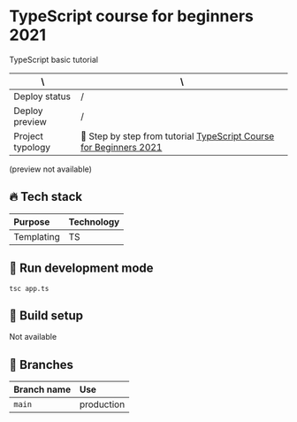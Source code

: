 # TypeScript course for beginners 2021

TypeScript basic tutorial

| \                | \                                                                                                                                      |
| ---------------- | -------------------------------------------------------------------------------------------------------------------------------------- |
| Deploy status    | /                                                                                                                                      |
| Deploy preview   | /                                                                                                                                      |
| Project typology | 📒 Step by step from tutorial [TypeScript Course for Beginners 2021](https://www.youtube.com/watch?v=BwuLxPH8IDs&ab_channel=Academind) |

(preview not available)

<!-- ![project preview](docs/project-preview.png) -->

## 🔥 Tech stack

| Purpose    | Technology |
| :--------- | :--------- |
| Templating | TS         |

## 🌊 Run development mode

```shell
tsc app.ts
```

## 🧳 Build setup

Not available

## 🌿 Branches

| Branch name | Use        |
| :---------- | :--------- |
| `main`      | production |
